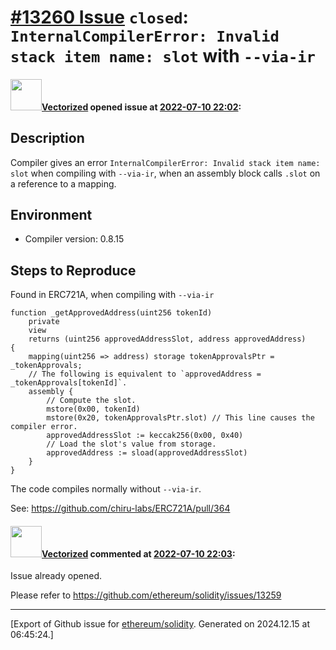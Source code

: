 # [\#13260 Issue](https://github.com/ethereum/solidity/issues/13260) `closed`: `InternalCompilerError: Invalid stack item name: slot` with `--via-ir`

#### <img src="https://avatars.githubusercontent.com/u/5889274?u=5ee684296295af143d211293d0ad6901e40bcf47&v=4" width="50">[Vectorized](https://github.com/Vectorized) opened issue at [2022-07-10 22:02](https://github.com/ethereum/solidity/issues/13260):

<!--## Prerequisites

- First, many thanks for taking part in the community. We really appreciate that.
- We realize there is a lot of information requested here. We ask only that you do your best to provide as much information as possible so we can better help you.
- Support questions are better asked in one of the following locations:
    - [Solidity chat](https://gitter.im/ethereum/solidity)
    - [Stack Overflow](https://ethereum.stackexchange.com/)
- Ensure the issue isn't already reported.
- The issue should be reproducible with the latest solidity version; however, this isn't a hard requirement and being reproducible with an older version is sufficient.

*Delete the above section and the instructions in the sections below before submitting*
-->

## Description

Compiler gives an error `InternalCompilerError: Invalid stack item name: slot` when compiling with `--via-ir`, 
when an assembly block calls `.slot` on a reference to a mapping.

## Environment

- Compiler version: 0.8.15

## Steps to Reproduce

Found in ERC721A, when compiling with `--via-ir`

```solidity
function _getApprovedAddress(uint256 tokenId)
    private
    view
    returns (uint256 approvedAddressSlot, address approvedAddress)
{
    mapping(uint256 => address) storage tokenApprovalsPtr = _tokenApprovals;
    // The following is equivalent to `approvedAddress = _tokenApprovals[tokenId]`.
    assembly {
        // Compute the slot.
        mstore(0x00, tokenId)
        mstore(0x20, tokenApprovalsPtr.slot) // This line causes the compiler error.
        approvedAddressSlot := keccak256(0x00, 0x40)
        // Load the slot's value from storage.
        approvedAddress := sload(approvedAddressSlot)
    }
}
```

The code compiles normally without `--via-ir`.

See: https://github.com/chiru-labs/ERC721A/pull/364

#### <img src="https://avatars.githubusercontent.com/u/5889274?u=5ee684296295af143d211293d0ad6901e40bcf47&v=4" width="50">[Vectorized](https://github.com/Vectorized) commented at [2022-07-10 22:03](https://github.com/ethereum/solidity/issues/13260#issuecomment-1179808063):

Issue already opened.

Please refer to https://github.com/ethereum/solidity/issues/13259


-------------------------------------------------------------------------------



[Export of Github issue for [ethereum/solidity](https://github.com/ethereum/solidity). Generated on 2024.12.15 at 06:45:24.]
